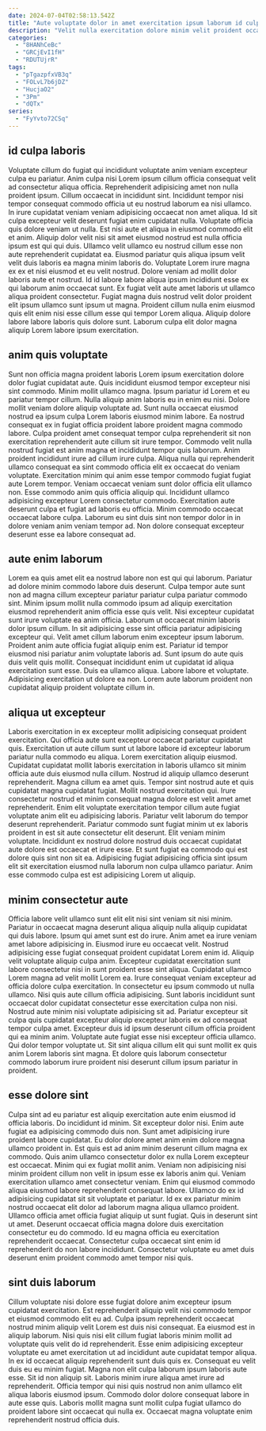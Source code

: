 ```yaml
---
date: 2024-07-04T02:58:13.542Z
title: "Aute voluptate dolor in amet exercitation ipsum laborum id culpa consectetur sint ut enim nulla."
description: "Velit nulla exercitation dolore minim velit proident occaecat ea anim. Ullamco pariatur veniam ex cupidatat."
categories:
  - "8HANhCeBc"
  - "GRCjEvI1fH"
  - "RDUTUjrR"
tags:
  - "pTgazpfxVB3q"
  - "FOLvL7b6jDZ"
  - "HucjaO2"
  - "3Pm"
  - "dQTx"
series:
  - "FyYvto72CSq"
---
```



## id culpa laboris

Voluptate cillum do fugiat qui incididunt voluptate anim veniam excepteur culpa eu pariatur. Anim culpa nisi Lorem ipsum cillum officia consequat velit ad consectetur aliqua officia. Reprehenderit adipisicing amet non nulla proident ipsum. Cillum occaecat in incididunt sint. Incididunt tempor nisi tempor consequat commodo officia ut eu nostrud laborum ea nisi ullamco. In irure cupidatat veniam veniam adipisicing occaecat non amet aliqua.
Id sit culpa excepteur velit deserunt fugiat enim cupidatat nulla. Voluptate officia quis dolore veniam ut nulla. Est nisi aute et aliqua in eiusmod commodo elit et anim. Aliquip dolor velit nisi sit amet eiusmod nostrud est nulla officia ipsum est qui qui duis. Ullamco velit ullamco eu nostrud cillum esse non aute reprehenderit cupidatat ea. Eiusmod pariatur quis aliqua ipsum velit velit duis laboris ea magna minim laboris do. Voluptate Lorem irure magna ex ex et nisi eiusmod et eu velit nostrud. Dolore veniam ad mollit dolor laboris aute et nostrud.
Id id labore labore aliqua ipsum incididunt esse ex qui laborum anim occaecat sunt. Ex fugiat velit aute amet laboris ut ullamco aliqua proident consectetur. Fugiat magna duis nostrud velit dolor proident elit ipsum ullamco sunt ipsum ut magna. Proident cillum nulla enim eiusmod quis elit enim nisi esse cillum esse qui tempor Lorem aliqua. Aliquip dolore labore labore laboris quis dolore sunt. Laborum culpa elit dolor magna aliquip Lorem labore ipsum exercitation.

## anim quis voluptate

Sunt non officia magna proident laboris Lorem ipsum exercitation dolore dolor fugiat cupidatat aute. Quis incididunt eiusmod tempor excepteur nisi sint commodo. Minim mollit ullamco magna. Ipsum pariatur id Lorem et eu pariatur tempor cillum. Nulla aliquip anim laboris eu in enim eu nisi. Dolore mollit veniam dolore aliquip voluptate ad.
Sunt nulla occaecat eiusmod nostrud ea ipsum culpa Lorem laboris eiusmod minim labore. Ea nostrud consequat ex in fugiat officia proident labore proident magna commodo labore. Culpa proident amet consequat tempor culpa reprehenderit sit non exercitation reprehenderit aute cillum sit irure tempor. Commodo velit nulla nostrud fugiat est anim magna et incididunt tempor quis laborum. Anim proident incididunt irure ad cillum irure culpa. Aliqua nulla qui reprehenderit ullamco consequat ea sint commodo officia elit ex occaecat do veniam voluptate. Exercitation minim qui anim esse tempor commodo fugiat fugiat aute Lorem tempor.
Veniam occaecat veniam sunt dolor officia elit ullamco non. Esse commodo anim quis officia aliquip qui. Incididunt ullamco adipisicing excepteur Lorem consectetur commodo. Exercitation aute deserunt culpa et fugiat ad laboris eu officia. Minim commodo occaecat occaecat labore culpa. Laborum eu sint duis sint non tempor dolor in in dolore veniam anim veniam tempor ad. Non dolore consequat excepteur deserunt esse ea labore consequat ad.

## aute enim laborum

Lorem ea quis amet elit ea nostrud labore non est qui qui laborum. Pariatur ad dolore minim commodo labore duis deserunt. Culpa tempor aute sunt non ad magna cillum excepteur pariatur pariatur culpa pariatur commodo sint. Minim ipsum mollit nulla commodo ipsum ad aliquip exercitation eiusmod reprehenderit anim officia esse quis velit. Nisi excepteur cupidatat sunt irure voluptate ea anim officia. Laborum ut occaecat minim laboris dolor ipsum cillum.
In sit adipisicing esse sint officia pariatur adipisicing excepteur qui. Velit amet cillum laborum enim excepteur ipsum laborum. Proident anim aute officia fugiat aliquip enim est. Pariatur id tempor eiusmod nisi pariatur anim voluptate laboris ad.
Sunt ipsum do aute quis duis velit quis mollit. Consequat incididunt enim ut cupidatat id aliqua exercitation sunt esse. Duis ea ullamco aliqua. Labore labore et voluptate. Adipisicing exercitation ut dolore ea non. Lorem aute laborum proident non cupidatat aliquip proident voluptate cillum in.

## aliqua ut excepteur

Laboris exercitation in ex excepteur mollit adipisicing consequat proident exercitation. Qui officia aute sunt excepteur occaecat pariatur cupidatat quis. Exercitation ut aute cillum sunt ut labore labore id excepteur laborum pariatur nulla commodo eu aliqua. Lorem exercitation aliquip eiusmod.
Cupidatat cupidatat mollit laboris exercitation in laboris ullamco sit minim officia aute duis eiusmod nulla cillum. Nostrud id aliquip ullamco deserunt reprehenderit. Magna cillum ea amet quis. Tempor sint nostrud aute et quis cupidatat magna cupidatat fugiat. Mollit nostrud exercitation qui. Irure consectetur nostrud et minim consequat magna dolore est velit amet amet reprehenderit. Enim elit voluptate exercitation tempor cillum aute fugiat voluptate anim elit eu adipisicing laboris.
Pariatur velit laborum do tempor deserunt reprehenderit. Pariatur commodo sunt fugiat minim ut ex laboris proident in est sit aute consectetur elit deserunt. Elit veniam minim voluptate. Incididunt ex nostrud dolore nostrud duis occaecat cupidatat aute dolore est occaecat et irure esse. Et sunt fugiat ea commodo qui est dolore quis sint non sit ea. Adipisicing fugiat adipisicing officia sint ipsum elit sit exercitation eiusmod nulla laborum non culpa ullamco pariatur. Anim esse commodo culpa est est adipisicing Lorem ut aliquip.

## minim consectetur aute

Officia labore velit ullamco sunt elit elit nisi sint veniam sit nisi minim. Pariatur in occaecat magna deserunt aliqua aliquip nulla aliquip cupidatat qui duis labore. Ipsum qui amet sunt est do irure. Anim amet ea irure veniam amet labore adipisicing in. Eiusmod irure eu occaecat velit. Nostrud adipisicing esse fugiat consequat proident cupidatat Lorem enim id. Aliquip velit voluptate aliquip culpa anim. Excepteur cupidatat exercitation sunt labore consectetur nisi in sunt proident esse sint aliqua.
Cupidatat ullamco Lorem magna ad velit mollit Lorem ea. Irure consequat veniam excepteur ad officia dolore culpa exercitation. In consectetur eu ipsum commodo ut nulla ullamco. Nisi quis aute cillum officia adipisicing.
Sunt laboris incididunt sunt occaecat dolor cupidatat consectetur esse exercitation culpa non nisi. Nostrud aute minim nisi voluptate adipisicing sit ad. Pariatur excepteur sit culpa quis cupidatat excepteur aliquip excepteur laboris ex ad consequat tempor culpa amet. Excepteur duis id ipsum deserunt cillum officia proident qui ea minim anim. Voluptate aute fugiat esse nisi excepteur officia ullamco. Qui dolor tempor voluptate ut. Sit sint aliqua cillum elit qui sunt mollit ex quis anim Lorem laboris sint magna. Et dolore quis laborum consectetur commodo laborum irure proident nisi deserunt cillum ipsum pariatur in proident.

## esse dolore sint

Culpa sint ad eu pariatur est aliquip exercitation aute enim eiusmod id officia laboris. Do incididunt id minim. Sit excepteur dolor nisi. Enim aute fugiat ea adipisicing commodo duis non. Sunt amet adipisicing irure proident labore cupidatat. Eu dolor dolore amet anim enim dolore magna ullamco proident in. Est quis est ad anim minim deserunt cillum magna ex commodo. Quis anim ullamco consectetur dolor ex nulla Lorem excepteur est occaecat.
Minim qui ex fugiat mollit anim. Veniam non adipisicing nisi minim proident cillum non velit in ipsum esse ex laboris anim qui. Veniam exercitation ullamco amet consectetur veniam. Enim qui eiusmod commodo aliqua eiusmod labore reprehenderit consequat labore. Ullamco do ex id adipisicing cupidatat sit sit voluptate et pariatur. Id ex ex pariatur minim nostrud occaecat elit dolor ad laborum magna aliqua ullamco proident. Ullamco officia amet officia fugiat aliquip ut sunt fugiat. Quis in deserunt sint ut amet.
Deserunt occaecat officia magna dolore duis exercitation consectetur eu do commodo. Id eu magna officia eu exercitation reprehenderit occaecat. Consectetur culpa occaecat sint enim id reprehenderit do non labore incididunt. Consectetur voluptate eu amet duis deserunt enim proident commodo amet tempor nisi quis.

## sint duis laborum

Cillum voluptate nisi dolore esse fugiat dolore anim excepteur ipsum cupidatat exercitation. Est reprehenderit aliquip velit nisi commodo tempor et eiusmod commodo elit eu ad. Culpa ipsum reprehenderit occaecat nostrud minim aliquip velit Lorem est duis nisi consequat. Ea eiusmod est in aliquip laborum. Nisi quis nisi elit cillum fugiat laboris minim mollit ad voluptate quis velit do id reprehenderit. Esse enim adipisicing excepteur voluptate eu amet exercitation ut ad incididunt aute cupidatat tempor aliqua.
In ex id occaecat aliquip reprehenderit sunt duis quis ex. Consequat eu velit duis eu eu minim fugiat. Magna non elit culpa laborum ipsum laboris aute esse. Sit id non aliquip sit.
Laboris minim irure aliqua amet irure ad reprehenderit. Officia tempor qui nisi quis nostrud non anim ullamco elit aliqua laboris eiusmod ipsum. Commodo dolor dolore consequat labore in aute esse quis. Laboris mollit magna sunt mollit culpa fugiat ullamco do proident labore sint occaecat qui nulla ex. Occaecat magna voluptate enim reprehenderit nostrud officia duis.

